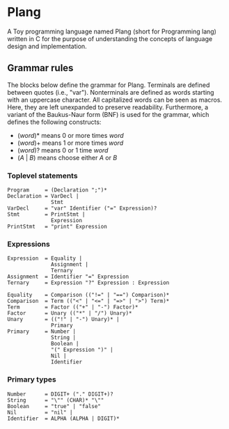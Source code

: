 # Plang
A Toy programming language named Plang (short for Programming lang) written in C for the purpose of understanding the concepts of language design and implementation. 

## Grammar rules
The blocks below define the grammar for Plang.
Terminals are defined between quotes (i.e., "var"). Nonterminals are defined as words starting with an uppercase character.
All capitalized words can be seen as macros. Here, they are left unexpanded to preserve readability. 
Furthermore, a variant of the Baukus-Naur form (BNF) is used for the grammar, which defines the following constructs:
- (*word*)* means 0 or more times *word*
- (*word*)+ means 1 or more times *word*
- (*word*)? means 0 or 1 time *word*
- (*A* | *B*) means choose either *A* or *B*

### Toplevel statements
```ABNF
Program     = (Declaration ";")*
Declaration = VarDecl | 
              Stmt
VarDecl     = "var" Identifier ("=" Expression)?
Stmt        = PrintStmt | 
              Expression
PrintStmt   = "print" Expression
```

### Expressions
```ABNF
Expression  = Equality |
              Assignment |
              Ternary
Assignment  = Identifier "=" Expression
Ternary     = Expression "?" Expression : Expression

Equality    = Comparison (("!=" | "==") Comparison)*
Comparison  = Term (("<" | "<=" | "=>" | ">") Term)*
Term        = Factor (("+" | "-") Factor)*
Factor      = Unary (("*" | "/") Unary)*
Unary       = (("!" | "-") Unary)* |
              Primary
Primary     = Number |
              String |
              Boolean |
              "(" Expression ")" |
              Nil |
              Identifier
```

### Primary types 
```ABNF
Number      = DIGIT+ ("." DIGIT+)?
String      = "\"" (CHAR)* "\""
Boolean     = "true" | "false"
Nil         = "nil" |
Identifier  = ALPHA (ALPHA | DIGIT)*
```

